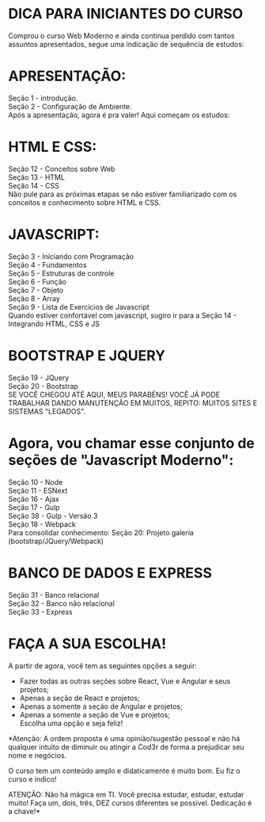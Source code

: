 # **DICA PARA INICIANTES DO CURSO**

Comprou o curso Web Moderno e ainda continua perdido com tantos assuntos apresentados, segue uma indicação de sequência de estudos:

# **APRESENTAÇÃO**:

Seção 1 - introdução.  
Seção 2 - Configuração de Ambiente.  
Após a apresentação, agora é pra valer! Aqui começam os estudos:

# **HTML E CSS:**

Seção 12 - Conceitos sobre Web  
Seção 13 - HTML  
Seção 14 - CSS  
Não pule para as próximas etapas se não estiver familiarizado com os conceitos e conhecimento sobre HTML e CSS.

# **JAVASCRIPT**:

Seção 3 - Iniciando com Programação  
Seção 4 - Fundamentos  
Seção 5 - Estruturas de controle  
Seção 6 - Função  
Seção 7 - Objeto  
Seção 8 - Array  
Seção 9 - Lista de Exercícios de Javascript  
Quando estiver confortável com javascript, sugiro ir para a Seção 14 - Integrando HTML, CSS e JS

# **BOOTSTRAP E JQUERY**

Seção 19 - JQuery  
Seção 20 - Bootstrap  
SE VOCÊ CHEGOU ATÉ AQUI, MEUS PARABÉNS! VOCÊ JÁ PODE TRABALHAR DANDO MANUTENÇÃO EM MUITOS, REPITO: MUITOS SITES E SISTEMAS "LEGADOS".

# **Agora, vou chamar esse conjunto de seções de "Javascript Moderno":**

Seção 10 - Node  
Seção 11 - ESNext  
Seção 16 - Ajax  
Seção 17 - Gulp  
Seção 38 - Gulp - Versão 3  
Seção 18 - Webpack  
Para consolidar conhecimento: Seção 20: Projeto galeria (bootstrap/JQuery/Webpack)

# **BANCO DE DADOS E EXPRESS**

Seção 31 - Banco relacional  
Seção 32 - Banco não relacional  
Seção 33 - Express  

# **FAÇA A SUA ESCOLHA!**

A partir de agora, você tem as seguintes opções a seguir:  

- Fazer todas as outras seções sobre React, Vue e Angular e seus projetos;  
- Apenas a seção de React e projetos;  
- Apenas a somente a seção de Angular e projetos;  
- Apenas a somente a seção de Vue e projetos;  
Escolha uma opção e seja feliz!  


*Atenção: A ordem proposta é uma opinião/sugestão pessoal e não há qualquer intuito de diminuir ou atingir a Cod3r de forma a prejudicar seu nome e negócios.

O curso tem um conteúdo amplo e didaticamente é muito bom. Eu fiz o curso e indico!

ATENÇÃO: Não há mágica em TI. Você precisa estudar, estudar, estudar muito! Faça um, dois, três, DEZ cursos diferentes se possível. Dedicação é a chave!*